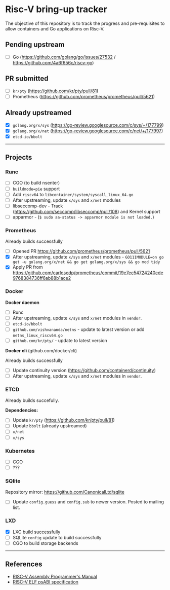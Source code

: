 # Risc-V bring-up tracker

The objective of this repository is to track the progress and pre-requisites to allow containers and Go applications on Risc-V.

## Pending upstream

* [ ] Go (https://github.com/golang/go/issues/27532 / https://github.com/4a6f656c/riscv-go)

## PR submitted

* [ ] `kr/pty` (https://github.com/kr/pty/pull/81)
* [ ] Prometheus (https://github.com/prometheus/prometheus/pull/5621)

## Already upstreamed

* [x] `golang.org/x/sys` (https://go-review.googlesource.com/c/sys/+/177799)
* [x] `golang.org/x/net` (https://go-review.googlesource.com/c/net/+/177997)
* [x] `etcd-io/bbolt`

--------------------------------------------------------------------------------

## Projects

### Runc

* [ ] CGO (to build nsenter)
* [ ] `buildmode=pie` support
* [ ] Add `riscv64` to `libcontainer/system/syscall_linux_64.go`
* [ ] After upstreaming, update `x/sys` and `x/net` modules
* [ ] libseccomp-dev - Track (https://github.com/seccomp/libseccomp/pull/108) and Kernel support
* [ ] apparmor - (`$ sudo aa-status -> apparmor module is not loaded.`)

### Prometheus

Already builds successfully

* [ ] Opened PR https://github.com/prometheus/prometheus/pull/5621
* [x] After upstreaming, update `x/sys` and `x/net` modules - `GO111MODULE=on go get -u golang.org/x/net && go get golang.org/x/sys && go mod tidy`
* [x] Apply PR from https://github.com/carlosedp/prometheus/commit/19e7ec54724240cde9768384736ff6ab88b1ace2

### Docker

**Docker daemon**

* [ ] Runc
* [ ] After upstreaming, update `x/sys` and `x/net` modules in `vendor`.
* [ ] `etcd-io/bbolt`
* [ ] `github.com/vishvananda/netns` - update to latest version or add `netns_linux_riscv64.go`
* [ ] `github.com/kr/pty/` - update to latest version

**Docker cli** (github.com/docker/cli)

Already builds successfully

* [ ] Update continuity version (https://github.com/containerd/continuity)
* [ ] After upstreaming, update `x/sys` and `x/net` modules in `vendor`.

### ETCD

Already builds succefully.

**Dependencies:**

* [ ] Update `kr/pty` (https://github.com/kr/pty/pull/81)
* [ ] Update `bbolt` (already upstreamed)
* [ ] `x/net`
* [ ] `x/sys`

### Kubernetes

* [ ] CGO
* [ ] ???

### SQlite

Repository mirror: https://github.com/CanonicalLtd/sqlite

* [ ] Update `config.guess` and `config.sub` to newer version. Posted to mailing list.

### LXD

* [x] LXC build successfully
* [ ] SQLite `config` update to build successfully
* [ ] CGO to build storage backends

--------------------------------------------------------------------------------

## References

* [RISC-V Assembly Programmer's Manual](https://github.com/riscv/riscv-asm-manual/blob/master/riscv-asm.md)
* [RISC-V ELF psABI specification](https://github.com/riscv/riscv-elf-psabi-doc/blob/master/riscv-elf.md)